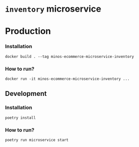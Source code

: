 # `inventory` microservice

# Production

### Installation

```shell
docker build . --tag minos-ecommerce-microservice-inventory
```

### How to run?

```shell
docker run -it minos-ecommerce-microservice-inventory ...
```

## Development

### Installation

```shell
poetry install
```

### How to run?

```shell
poetry run microservice start
```
